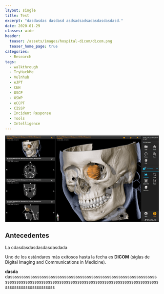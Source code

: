 ```yaml
---
layout: single
title: Test 
excerpt: "dasdasdas dasdasd asdsadsadsadasdasdasdasd."
date: 2020-01-29
classes: wide
header:
  teaser: /assets/images/hospital-dicom/dicom.png
  teaser_home_page: true
categories:
  - Research
tags:
  - walkthrough
  - TryHackMe
  - Vulnhub
  - eJPT
  - CEH
  - OSCP
  - OSWP
  - eCCPT
  - CISSP
  - Incident Response
  - Tools
  - Intelligence
---
```


![](/assets/images/hospital-dicom/dicom.png)


## Antecedentes

La cdasdasdasdasdasdasdada

Uno de los estándares más exitosos hasta la fecha es **DICOM** (siglas de Digital Imaging and Communications in Medicine).

**dasda** dasssssssssssssssssssssssssssssssssssssssssssssssssssssssssssssssssssssssssssssssssssssssssssssssssssssssssssssssssssssssssssssssssssssssssssssssssssssssssss










